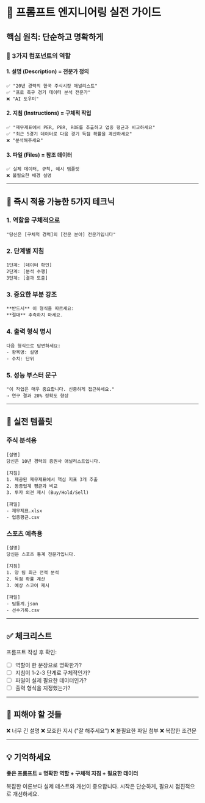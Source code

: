 # 🎯 프롬프트 엔지니어링 실전 가이드

## 핵심 원칙: 단순하고 명확하게

### 🔑 3가지 컴포넌트의 역할

#### 1. **설명 (Description)** = 전문가 정의
```
✅ "20년 경력의 한국 주식시장 애널리스트"
✅ "프로 축구 경기 데이터 분석 전문가"
❌ "AI 도우미"
```

#### 2. **지침 (Instructions)** = 구체적 작업
```
✅ "재무제표에서 PER, PBR, ROE를 추출하고 업종 평균과 비교하세요"
✅ "최근 5경기 데이터로 다음 경기 득점 확률을 계산하세요"
❌ "분석해주세요"
```

#### 3. **파일 (Files)** = 참조 데이터
```
✅ 실제 데이터, 규칙, 예시 템플릿
❌ 불필요한 배경 설명
```

---

## 💪 즉시 적용 가능한 5가지 테크닉

### 1. 역할을 구체적으로
```
"당신은 [구체적 경력]의 [전문 분야] 전문가입니다"
```

### 2. 단계별 지침
```
1단계: [데이터 확인]
2단계: [분석 수행]
3단계: [결과 도출]
```

### 3. 중요한 부분 강조
```
**반드시** 이 형식을 따르세요:
**절대** 추측하지 마세요.
```

### 4. 출력 형식 명시
```
다음 형식으로 답변하세요:
- 항목명: 설명
- 수치: 단위
```

### 5. 성능 부스터 문구
```
"이 작업은 매우 중요합니다. 신중하게 접근하세요."
→ 연구 결과 20% 정확도 향상
```

---

## 📝 실전 템플릿

### 주식 분석용
```
[설명]
당신은 10년 경력의 증권사 애널리스트입니다.

[지침]
1. 제공된 재무제표에서 핵심 지표 3개 추출
2. 동종업계 평균과 비교
3. 투자 의견 제시 (Buy/Hold/Sell)

[파일]
- 재무제표.xlsx
- 업종평균.csv
```

### 스포츠 예측용
```
[설명]
당신은 스포츠 통계 전문가입니다.

[지침]
1. 양 팀 최근 전적 분석
2. 득점 확률 계산
3. 예상 스코어 제시

[파일]
- 팀통계.json
- 선수기록.csv
```

---

## ✅ 체크리스트

프롬프트 작성 후 확인:
- [ ] 역할이 한 문장으로 명확한가?
- [ ] 지침이 1-2-3 단계로 구체적인가?
- [ ] 파일이 실제 필요한 데이터인가?
- [ ] 출력 형식을 지정했는가?

---

## 🚫 피해야 할 것들

❌ 너무 긴 설명
❌ 모호한 지시 ("잘 해주세요")
❌ 불필요한 파일 첨부
❌ 복잡한 조건문

---

## 💡 기억하세요

**좋은 프롬프트 = 명확한 역할 + 구체적 지침 + 필요한 데이터**

복잡한 이론보다 실제 테스트와 개선이 중요합니다.
시작은 단순하게, 필요시 점진적으로 개선하세요.
